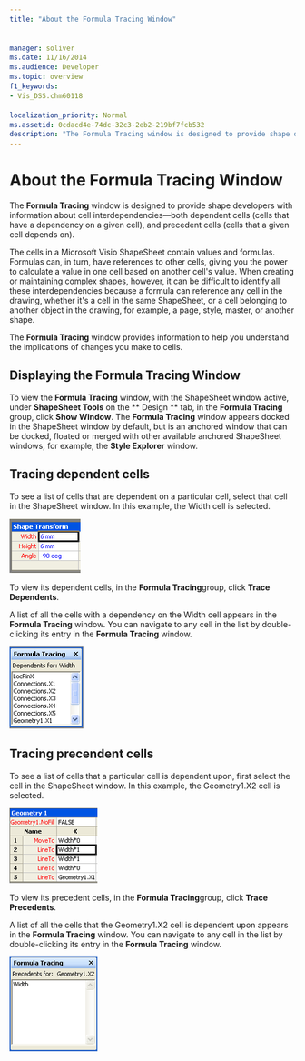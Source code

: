 ```yaml
---
title: "About the Formula Tracing Window"
 
 
manager: soliver
ms.date: 11/16/2014
ms.audience: Developer
ms.topic: overview
f1_keywords:
- Vis_DSS.chm60118
 
localization_priority: Normal
ms.assetid: 0cdacd4e-74dc-32c3-2eb2-219bf7fcb532
description: "The Formula Tracing window is designed to provide shape developers with information about cell interdependencies—both dependent cells (cells that have a dependency on a given cell), and precedent cells (cells that a given cell depends on)."
---
```


# About the Formula Tracing Window

The **Formula Tracing** window is designed to provide shape developers with information about cell interdependencies—both dependent cells (cells that have a dependency on a given cell), and precedent cells (cells that a given cell depends on). 
  
The cells in a Microsoft Visio ShapeSheet contain values and formulas. Formulas can, in turn, have references to other cells, giving you the power to calculate a value in one cell based on another cell's value. When creating or maintaining complex shapes, however, it can be difficult to identify all these interdependencies because a formula can reference any cell in the drawing, whether it's a cell in the same ShapeSheet, or a cell belonging to another object in the drawing, for example, a page, style, master, or another shape. 
  
The **Formula Tracing** window provides information to help you understand the implications of changes you make to cells. 
  
## Displaying the Formula Tracing Window

To view the **Formula Tracing** window, with the ShapeSheet window active, under **ShapeSheet Tools** on the ** Design ** tab, in the **Formula Tracing** group, click **Show Window**. The **Formula Tracing** window appears docked in the ShapeSheet window by default, but is an anchored window that can be docked, floated or merged with other available anchored ShapeSheet windows, for example, the **Style Explorer** window. 
  
## Tracing dependent cells

To see a list of cells that are dependent on a particular cell, select that cell in the ShapeSheet window. In this example, the Width cell is selected. 
  
![Width cell is selected](media/ShapeSheetDependents_UI_01_ZA01039814.gif)
  
To view its dependent cells, in the **Formula Tracing**group, click **Trace Dependents**.
  
A list of all the cells with a dependency on the Width cell appears in the **Formula Tracing** window. You can navigate to any cell in the list by double-clicking its entry in the **Formula Tracing** window. 
  
![All the cells with a dependency on the Width cell appear in the Formula Tracing window](media/ShapeSheetDependents_UI_02_ZA01039815.gif)
  
## Tracing precendent cells

To see a list of cells that a particular cell is dependent upon, first select the cell in the ShapeSheet window. In this example, the Geometry1.X2 cell is selected. 
  
![Geometry1.X2 cell is selected](media/ShapeSheetPrecedents_UI_01_ZA01039817.gif)
  
To view its precedent cells, in the **Formula Tracing**group, click **Trace Precedents**.
  
A list of all the cells that the Geometry1.X2 cell is dependent upon appears in the **Formula Tracing** window. You can navigate to any cell in the list by double-clicking its entry in the **Formula Tracing** window. 
  
![All the cells that the Geometry1.X2 cell is dependent upon appear in the Formula Tracing window](media/ShapeSheetPrecedents_UI_02_ZA01039818.gif)
  


